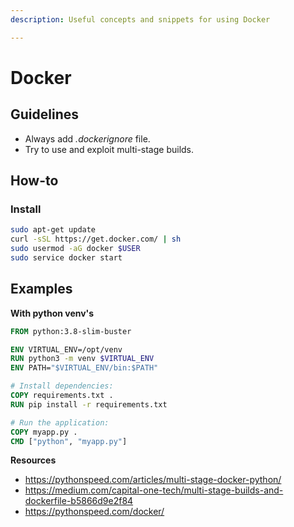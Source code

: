 ```yaml
---
description: Useful concepts and snippets for using Docker

---
```


# Docker



## Guidelines

- Always add *.dockerignore* file.
- Try to use and exploit multi-stage builds.



## How-to

### Install

```bash
sudo apt-get update
curl -sSL https://get.docker.com/ | sh
sudo usermod -aG docker $USER
sudo service docker start
```





## Examples

**With python venv's**

```dockerfile
FROM python:3.8-slim-buster

ENV VIRTUAL_ENV=/opt/venv
RUN python3 -m venv $VIRTUAL_ENV
ENV PATH="$VIRTUAL_ENV/bin:$PATH"

# Install dependencies:
COPY requirements.txt .
RUN pip install -r requirements.txt

# Run the application:
COPY myapp.py .
CMD ["python", "myapp.py"]
```



**Resources**

- https://pythonspeed.com/articles/multi-stage-docker-python/
- https://medium.com/capital-one-tech/multi-stage-builds-and-dockerfile-b5866d9e2f84
- https://pythonspeed.com/docker/